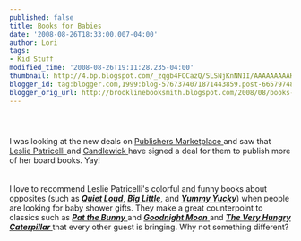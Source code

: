 ```yaml
---
published: false
title: Books for Babies
date: '2008-08-26T18:33:00.007-04:00'
author: Lori
tags:
- Kid Stuff
modified_time: '2008-08-26T19:11:28.235-04:00'
thumbnail: http://4.bp.blogspot.com/_zqgb4FOCazQ/SLSNjKnNN1I/AAAAAAAAAHY/GOcLwPt81as/s72-c/biglittle.jpg
blogger_id: tag:blogger.com,1999:blog-5767374071871443859.post-6657974815635681470
blogger_orig_url: http://brooklinebooksmith.blogspot.com/2008/08/books-for-babies.html
---
```


<a href="http://4.bp.blogspot.com/_zqgb4FOCazQ/SLSNjKnNN1I/AAAAAAAAAHY/GOcLwPt81as/s1600-h/biglittle.jpg"><img id="BLOGGER_PHOTO_ID_5238967901822465874" style="DISPLAY: block; MARGIN: 0px auto 10px; CURSOR: hand; TEXT-ALIGN: center" alt="" src="http://4.bp.blogspot.com/_zqgb4FOCazQ/SLSNjKnNN1I/AAAAAAAAAHY/GOcLwPt81as/s320/biglittle.jpg" border="0" /></a><br /><div><a href="http://2.bp.blogspot.com/_zqgb4FOCazQ/SLSNN6sg-jI/AAAAAAAAAHQ/U2O2i74-0d8/s1600-h/biglittle.jpg"></a>I was looking at the new deals on <a href="http://www.publishersmarketplace.com/">Publishers Marketplace </a>and saw that <a href="http://www.candlewick.com/authill.asp?b=Author&amp;m=bio&amp;id=2961&amp;pix=y">Leslie Patricelli </a>and <a href="http://www.candlewick.com/default.asp">Candlewick </a>have signed a deal for them to publish more of her board books. Yay!<br /><div><br /><br /><div>I love to recommend Leslie Patricelli's colorful and funny books about opposites (such as <strong><em><a href="http://brookline.booksense.com/NASApp/store/Product?s=showproduct&amp;isbn=9780763619527">Quiet Loud</a></em></strong>, <strong><em><a href="http://brookline.booksense.com/NASApp/store/Product?s=showproduct&amp;isbn=9780763619510">Big Little</a></em></strong>, and <strong><em><a href="http://brookline.booksense.com/NASApp/store/Product?s=showproduct&amp;isbn=9780763619503">Yummy Yucky</a></em></strong>) when people are looking for baby shower gifts. They make a great counterpoint to classics such as <a href="http://brookline.booksense.com/NASApp/store/Product?s=showproduct&amp;isbn=9780307120007"><strong><em>Pat the Bunny</em></strong> </a>and <a href="http://brookline.booksense.com/NASApp/store/Product?s=showproduct&amp;isbn=9780694003617"><strong><em>Goodnight Moon</em></strong> </a>and <a href="http://brookline.booksense.com/NASApp/store/Product?s=showproduct&amp;isbn=9780399226908"><strong><em>The Very Hungry Caterpillar</em></strong> </a>that every other guest is bringing. Why not something different? </div></div></div>